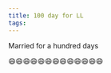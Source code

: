 ```yaml
---
title: 100 day for LL
tags:
---
```


Married for a hundred days

:smile::smile::smile::smile::smile::smile::smile::smile::smile::smile::smile::smile::smile:
